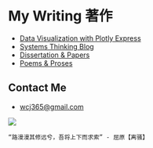 # My Writing 著作

- [Data Visualization with Plotly Express](https://www.plotlybook.xyz)
- [Systems Thinking Blog](http://systems-thinker.blogspot.com)
- [Dissertation & Papers](papers/README.md)
- [Poems & Proses](https//www.wcj365.xyz) 

## Contact Me

- wcj365@gmail.com

![](jaywang200.png)

~~~~
“路漫漫其修远兮，吾将上下而求索” - 屈原【离骚】
~~~~